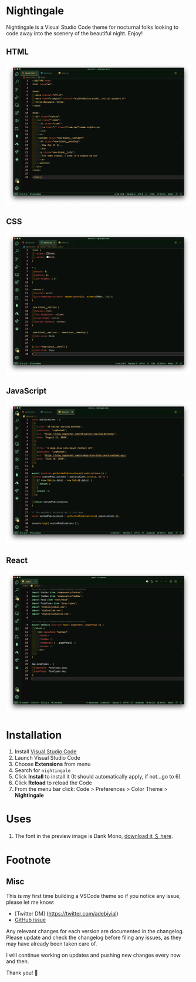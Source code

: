 # Nightingale

Nightingale is a Visual Studio Code theme for nocturnal folks looking to code away into the scenery of the beautiful night. Enjoy!

## HTML
![HTML](html.png)

## CSS
![CSS](css.png)

## JavaScript
![JavaScript](js.png)

## React
![React](react.png)


# Installation

1.  Install [Visual Studio Code](https://code.visualstudio.com/)
2.  Launch Visual Studio Code
3.  Choose **Extensions** from menu
4.  Search for `nightingale`
5.  Click **Install** to install it (It should automatically apply, if not...go to 6)
6.  Click **Reload** to reload the Code
7.  From the menu bar click: Code > Preferences > Color Theme > **Nightingale**

# Uses

1. The font in the preview image is Dank Mono, [download it ＄ here](https://dank.sh/).

# Footnote

## Misc

This is my first time building a VSCode theme so if you notice any issue, please let me know:
- [Twitter DM] (https://twitter.com/adebiyial)
- [GitHub issue](https://github.com/sdras/night-owl-vscode-theme)

Any relevant changes for each version are documented in the changelog. Please update and check the changelog before filing any issues, as they may have already been taken care of.

I will continue working on updates and pushing new changes every now and then.

Thank you! 👋